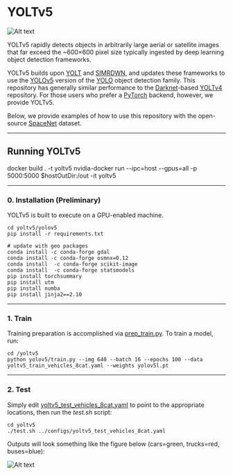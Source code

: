 # YOLTv5 #

![Alt text](/results/__examples/header.jpg?raw=true "")
 
 YOLTv5 rapidly detects objects in arbitrarily large aerial or satellite images that far exceed the ~600×600 pixel size typically ingested by deep learning object detection frameworks. 
  
 YOLTv5 builds upon [YOLT]( https://github.com/avanetten/yolt) and [SIMRDWN]( https://github.com/avanetten/simrdwn), and updates these frameworks to use the [YOLOv5](https://github.com/ultralytics/yolov5) version of the [YOLO](https://pjreddie.com/darknet/yolo/) object detection family.  This repository has generally similar performance to the [Darknet](https://pjreddie.com/darknet/)-based [YOLTv4](https://github.com/avanetten/yoltv4) repository.  For those users who prefer a [PyTorch](https://pytorch.org) backend, however, we provide YOLTv5.  
 
 Below, we provide examples of how to use this repository with the open-source [SpaceNet](https://spacenet.ai) dataset. 
 
____
## Running YOLTv5

docker build . -t yoltv5
nvidia-docker run --ipc=host --gpus=all -p 5000:5000 $hostOutDir:/out -it yoltv5

___

### 0. Installation (Preliminary)

YOLTv5 is built to execute on a GPU-enabled machine. 

	cd yoltv5/yolov5
	pip install -r requirements.txt 

	# update with geo packages
	conda install -c conda-forge gdal
	conda install -c conda-forge osmnx=0.12 
	conda install  -c conda-forge scikit-image
	conda install  -c conda-forge statsmodels
	pip install torchsummary
	pip install utm
	pip install numba
	pip install jinja2==2.10

___

### 1. Train

Training preparation is accomplished via [prep_train.py](https://github.com/avanetten/yoltv5/blob/main/yoltv5/prep_train.py).  To train a model, run:

	cd /yoltv5
    python yolov5/train.py --img 640 --batch 16 --epochs 100 --data yoltv5_train_vehicles_8cat.yaml --weights yolov5l.pt

___

### 2. Test

Simply edit [yoltv5_test_vehicles_8cat.yaml](https://github.com/avanetten/yoltv5/blob/main/configs/yoltv5_test_vehicles_8cat.yaml) to point to the appropriate locations, then run the _test.sh_ script:

	cd yoltv5
	./test.sh ../configs/yoltv5_test_vehicles_8cat.yaml


Outputs will look something like the figure below (cars=green, trucks=red, buses=blue):

![Alt text](/results/__examples/khartoum_example0.jpg?raw=true "")
